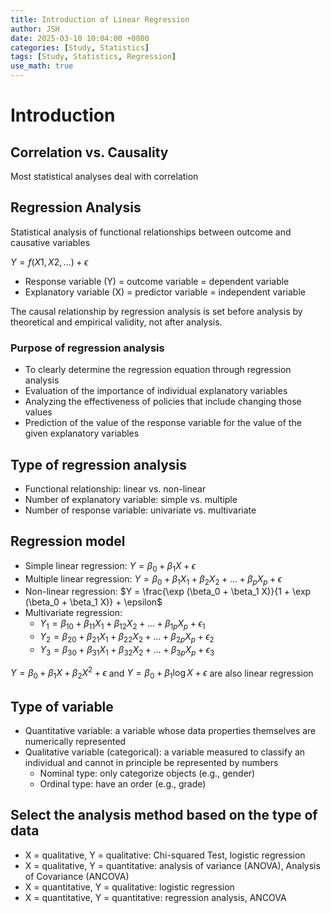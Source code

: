 ```yaml
---
title: Introduction of Linear Regression
author: JSH
date: 2025-03-10 10:04:00 +0800
categories: [Study, Statistics]
tags: [Study, Statistics, Regression]
use_math: true
---
```


# Introduction
## Correlation vs. Causality
Most statistical analyses deal with correlation

## Regression Analysis
Statistical analysis of functional relationships between outcome and causative variables

$Y = f(X1, X2, \ldots) + \epsilon$
* Response variable (Y) = outcome variable = dependent variable
* Explanatory variable (X) = predictor variable = independent variable

The causal relationship by regression analysis is set before analysis by theoretical and empirical validity, not after analysis.

### Purpose of regression analysis
* To clearly determine the regression equation through regression analysis
* Evaluation of the importance of individual explanatory variables
* Analyzing the effectiveness of policies that include changing those values
* Prediction of the value of the response variable for the value of the given explanatory variables

## Type of regression analysis
* Functional relationship: linear vs. non-linear
* Number of explanatory variable: simple vs. multiple
* Number of response variable: univariate vs. multivariate

## Regression model
* Simple linear regression: $Y = \beta_0 + \beta_1 X + \epsilon$
* Multiple linear regression: $Y = \beta_0 + \beta_1 X_1 + \beta_2 X_2 + \ldots + \beta_p X_p + \epsilon$
* Non-linear regression: $Y = \frac{\exp (\beta_0 + \beta_1 X)}{1 + \exp (\beta_0 + \beta_1 X)} + \epsilon$
* Multivariate regression:
  * $Y_1 = \beta_{10} + \beta_{11} X_1 + \beta_{12} X_2 + \ldots + \beta_{1p} X_p + \epsilon_1$
  * $Y_2 = \beta_{20} + \beta_{21} X_1 + \beta_{22} X_2 + \ldots + \beta_{2p} X_p + \epsilon_2$
  * $Y_3 = \beta_{30} + \beta_{31} X_1 + \beta_{32} X_2 + \ldots + \beta_{3p} X_p + \epsilon_3$

$Y = \beta_0 + \beta_1 X + \beta_2 X^2 + \epsilon$ and $Y = \beta_0 + \beta_1 \log X + \epsilon$ are also linear regression

## Type of variable
* Quantitative variable: a variable whose data properties themselves are numerically represented
* Qualitative variable (categorical): a variable measured to classify an individual and cannot in principle be represented by numbers
  * Nominal type: only categorize objects (e.g., gender)
  * Ordinal type: have an order (e.g., grade)

## Select the analysis method based on the type of data
* X = qualitative, Y = qualitative: Chi-squared Test, logistic regression
* X = qualitative, Y = quantitative: analysis of variance (ANOVA), Analysis of Covariance (ANCOVA)
* X = quantitative, Y = qualitative: logistic regression
* X = quantitative, Y = quantitative: regression analysis, ANCOVA
